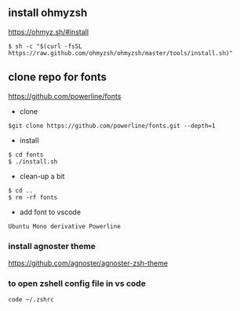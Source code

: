 ## install ohmyzsh

https://ohmyz.sh/#install

```
$ sh -c "$(curl -fsSL https://raw.github.com/ohmyzsh/ohmyzsh/master/tools/install.sh)"
```


## clone repo for fonts
https://github.com/powerline/fonts


* clone
```
$git clone https://github.com/powerline/fonts.git --depth=1
```
* install
```
$ cd fonts
$ ./install.sh
```
* clean-up a bit
```
$ cd ..
$ rm -rf fonts
```

* add font to vscode
```
Ubuntu Mono derivative Powerline
```


### install agnoster theme
https://github.com/agnoster/agnoster-zsh-theme

### to open zshell config file in vs code
```
code ~/.zshrc
```

